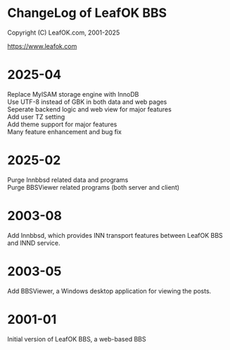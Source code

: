 # ChangeLog of LeafOK BBS

Copyright (C) LeafOK.com, 2001-2025

https://www.leafok.com

2025-04
=================
Replace MyISAM storage engine with InnoDB  
Use UTF-8 instead of GBK in both data and web pages  
Seperate backend logic and web view for major features  
Add user TZ setting  
Add theme support for major features  
Many feature enhancement and bug fix  

2025-02
=================
Purge Innbbsd related data and programs  
Purge BBSViewer related programs (both server and client)  

2003-08
=================
Add Innbbsd, which provides INN transport features between LeafOK BBS and INND service.  

2003-05
=================
Add BBSViewer, a Windows desktop application for viewing the posts.  

2001-01
=================
Initial version of LeafOK BBS, a web-based BBS  
